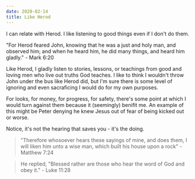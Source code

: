 ```yaml
---
date: 2020-02-14
title: Like Herod
---
```


I can relate with Herod. I like listening to good things even if I don't do them.

"For Herod feared John, knowing that he was a just and holy man, and observed him; and when he heard him, he did many things, and heard him gladly." - Mark 6:20

Like Herod, I gladly listen to stories, lessons, or teachings from good and loving men who live out truths God teaches. I like to think I wouldn't throw John under the bus like Herod did, but I'm sure there is some level of ignoring and even sacraficing I would do for my own purposes. 

For looks, for money, for progress, for safety, there's some point at which I would turn against them because it (seemingly) benifit me. An example of this might be Peter denying he knew Jesus out of fear of being kicked out or worse.

Notice, it's not the hearing that saves you - it's the doing.

> "Therefore whosoever hears these sayings of mine, and does them, I will liken him unto a wise man, which built his house upon a rock" - Matthew 7:24

> He replied, "Blessed rather are those who hear the word of God and obey it." - Luke 11:28